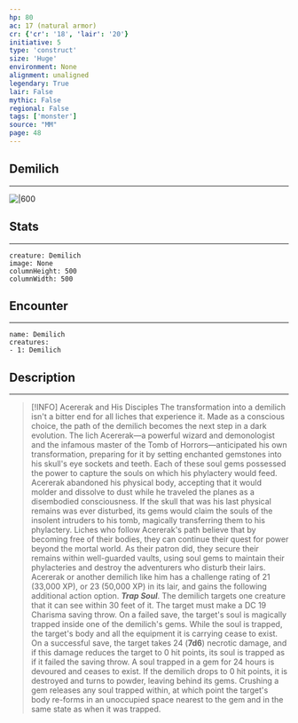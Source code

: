 ```yaml
---
hp: 80
ac: 17 (natural armor)
cr: {'cr': '18', 'lair': '20'}
initiative: 5
type: 'construct'    
size: 'Huge'
environment: None
alignment: unaligned
legendary: True
lair: False
mythic: False
regional: False
tags: ['monster']
source: "MM"
page: 48
---
```


## Demilich
---

![|600](D:/Program%20Files/5e.tools/img/bestiary/MM/Demilich.jpg)

## Stats
---

```statblock
creature: Demilich
image: None
columnHeight: 500
columnWidth: 500
```

## Encounter
---

```encounter-table
name: Demilich
creatures:
- 1: Demilich
```

## Description
---


> [!INFO] Acererak and His Disciples
>The transformation into a demilich isn't a bitter end for all liches that experience it. Made as a conscious choice, the path of the demilich becomes the next step in a dark evolution. The lich Acererak—a powerful wizard and demonologist and the infamous master of the Tomb of Horrors—anticipated his own transformation, preparing for it by setting enchanted gemstones into his skull's eye sockets and teeth. Each of these soul gems possessed the power to capture the souls on which his phylactery would feed.
>Acererak abandoned his physical body, accepting that it would molder and dissolve to dust while he traveled the planes as a disembodied consciousness. If the skull that was his last physical remains was ever disturbed, its gems would claim the souls of the insolent intruders to his tomb, magically transferring them to his phylactery.
>Liches who follow Acererak's path believe that by becoming free of their bodies, they can continue their quest for power beyond the mortal world. As their patron did, they secure their remains within well-guarded vaults, using soul gems to maintain their phylacteries and destroy the adventurers who disturb their lairs.
>Acererak or another demilich like him has a challenge rating of 21 (33,000 XP), or 23 (50,000 XP) in its lair, and gains the following additional action option.
**_Trap Soul_**. The demilich targets one creature that it can see within 30 feet of it. The target must make a DC 19 Charisma saving throw. On a failed save, the target's soul is magically trapped inside one of the demilich's gems. While the soul is trapped, the target's body and all the equipment it is carrying cease to exist. On a successful save, the target takes 24 (**7d6**) necrotic damage, and if this damage reduces the target to 0 hit points, its soul is trapped as if it failed the saving throw. A soul trapped in a gem for 24 hours is devoured and ceases to exist.
If the demilich drops to 0 hit points, it is destroyed and turns to powder, leaving behind its gems. Crushing a gem releases any soul trapped within, at which point the target's body re-forms in an unoccupied space nearest to the gem and in the same state as when it was trapped.





